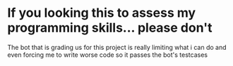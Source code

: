 # If you looking this to assess my programming skills... please don't 
The bot that is grading us for this project is really limiting what i can do 
and even forcing me to write worse code so it passes the bot's testcases